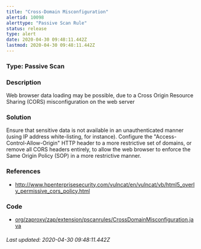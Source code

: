 ```yaml
---
title: "Cross-Domain Misconfiguration"
alertid: 10098
alerttype: "Passive Scan Rule"
status: release
type: alert
date: 2020-04-30 09:48:11.442Z
lastmod: 2020-04-30 09:48:11.442Z
---
```

### Type: Passive Scan

### Description
Web browser data loading may be possible, due to a Cross Origin Resource Sharing (CORS) misconfiguration on the web server

### Solution

Ensure that sensitive data is not available in an unauthenticated manner (using IP address white-listing, for instance).
Configure the "Access-Control-Allow-Origin" HTTP header to a more restrictive set of domains, or remove all CORS headers entirely, to allow the web browser to enforce the Same Origin Policy (SOP) in a more restrictive manner.

### References

* http://www.hpenterprisesecurity.com/vulncat/en/vulncat/vb/html5_overly_permissive_cors_policy.html

### Code

 * [org/zaproxy/zap/extension/pscanrules/CrossDomainMisconfiguration.java](https://github.com/zaproxy/zap-extensions/blob/master/addOns/pscanrules/src/main/java/org/zaproxy/zap/extension/pscanrules/CrossDomainMisconfiguration.java)

###### Last updated: 2020-04-30 09:48:11.442Z
